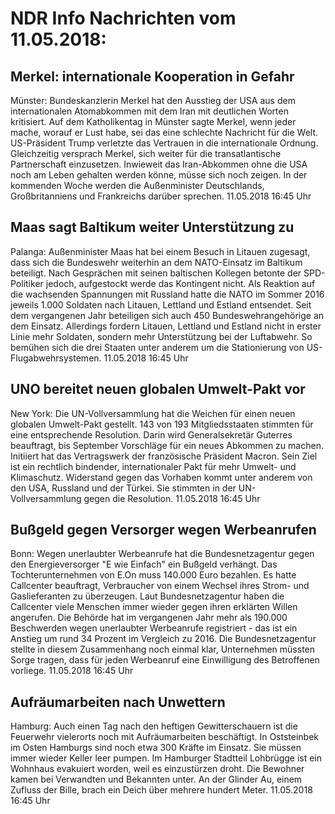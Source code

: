 # NDR Info Nachrichten vom 11.05.2018:


## Merkel: internationale Kooperation in Gefahr
Münster: Bundeskanzlerin Merkel hat den Ausstieg der USA aus dem internationalen Atomabkommen mit dem Iran mit deutlichen Worten kritisiert. Auf dem Katholikentag in Münster sagte Merkel, wenn jeder mache, worauf er Lust habe, sei das eine schlechte Nachricht für die Welt. US-Präsident Trump verletzte das Vertrauen in die internationale Ordnung. Gleichzeitig versprach Merkel, sich weiter für die transatlantische Partnerschaft einzusetzen. Inwieweit das Iran-Abkommen  ohne die USA noch am Leben gehalten werden könne, müsse sich noch zeigen. In der kommenden Woche werden die Außenminister Deutschlands, Großbritanniens und Frankreichs darüber sprechen. 11.05.2018 16:45 Uhr 

## Maas sagt Baltikum weiter Unterstützung zu
Palanga: Außenminister Maas hat bei einem Besuch in Litauen zugesagt, dass sich die Bundeswehr weiterhin an dem NATO-Einsatz im Baltikum beteiligt. Nach Gesprächen mit seinen baltischen Kollegen betonte der SPD-Politiker jedoch, aufgestockt werde das Kontingent nicht. Als Reaktion auf die wachsenden Spannungen mit Russland hatte die NATO im Sommer 2016 jeweils 1.000 Soldaten nach Litauen, Lettland und Estland entsendet. Seit dem vergangenen Jahr beteiligen sich auch 450 Bundeswehrangehörige an dem Einsatz. Allerdings fordern Litauen, Lettland und Estland nicht in erster Linie mehr Soldaten, sondern mehr Unterstützung bei der Luftabwehr. So bemühen sich die drei Staaten unter anderem um die Stationierung von US-Flugabwehrsystemen. 11.05.2018 16:45 Uhr 

## UNO bereitet neuen globalen Umwelt-Pakt vor
New York: Die UN-Vollversammlung hat die Weichen für einen neuen globalen Umwelt-Pakt gestellt. 143 von 193 Mitgliedsstaaten stimmten für eine entsprechende Resolution. Darin wird Generalsekretär Guterres beauftragt, bis September Vorschläge für ein neues Abkommen zu machen. Initiiert hat das Vertragswerk der französische Präsident Macron. Sein Ziel ist ein rechtlich bindender, internationaler Pakt für mehr Umwelt- und Klimaschutz. Widerstand gegen das Vorhaben kommt unter anderem von den USA, Russland und der Türkei. Sie stimmten in der UN-Vollversammlung gegen die Resolution. 11.05.2018 16:45 Uhr 

## Bußgeld gegen Versorger wegen Werbeanrufen
Bonn: Wegen unerlaubter Werbeanrufe hat die Bundesnetzagentur gegen den Energieversorger "E wie Einfach" ein Bußgeld verhängt. Das Tochterunternehmen von E.On muss 140.000 Euro bezahlen. Es hatte Callcenter beauftragt, Verbraucher von einem Wechsel ihres Strom- und Gaslieferanten zu überzeugen. Laut Bundesnetzagentur haben die Callcenter viele Menschen immer wieder gegen ihren erklärten Willen angerufen. Die Behörde hat im vergangenen Jahr mehr als 190.000 Beschwerden wegen unerlaubter Werbeanrufe registriert - das ist ein Anstieg um rund 34 Prozent im Vergleich zu 2016. Die Bundesnetzagentur stellte in diesem Zusammenhang noch einmal klar, Unternehmen müssten Sorge tragen, dass für jeden Werbeanruf eine Einwilligung des Betroffenen vorliege. 11.05.2018 16:45 Uhr 

## Aufräumarbeiten nach Unwettern
Hamburg: Auch einen Tag nach den heftigen Gewitterschauern ist die Feuerwehr vielerorts noch mit Aufräumarbeiten beschäftigt. In Oststeinbek im Osten Hamburgs sind noch etwa 300 Kräfte im Einsatz. Sie müssen immer wieder Keller leer pumpen. Im Hamburger Stadtteil Lohbrügge ist ein Wohnhaus evakuiert worden, weil es einzustürzen droht. Die Bewohner kamen bei Verwandten und Bekannten unter. An der Glinder Au, einem Zufluss der Bille, brach ein Deich über mehrere hundert Meter. 11.05.2018 16:45 Uhr 
